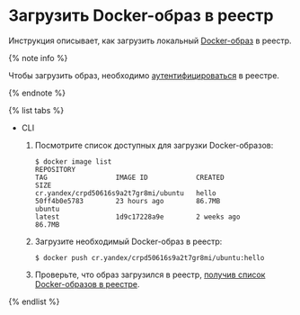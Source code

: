 # Загрузить Docker-образ в реестр

Инструкция описывает, как загрузить локальный [Docker-образ](../../concepts/docker-image.md) в реестр.

{% note info %}

Чтобы загрузить образ, необходимо [аутентифицироваться](../authentication.md) в реестре.

{% endnote %}


{% list tabs %}

- CLI
  
  1. Посмотрите список доступных для загрузки Docker-образов:
  
      ```
      $ docker image list
      REPOSITORY                                                        TAG                 IMAGE ID            CREATED             SIZE
      cr.yandex/crpd50616s9a2t7gr8mi/ubuntu   hello               50ff4b0e5783        23 hours ago        86.7MB
      ubuntu                                                            latest              1d9c17228a9e        2 weeks ago         86.7MB
      ```
  
  1. Загрузите необходимый Docker-образ в реестр:
  
      ```
      $ docker push cr.yandex/crpd50616s9a2t7gr8mi/ubuntu:hello
      ```
  
  1. Проверьте, что образ загрузился в реестр, [получив список Docker-образов в реестре](docker-image-list.md#docker-image-list).
  
{% endlist %}
